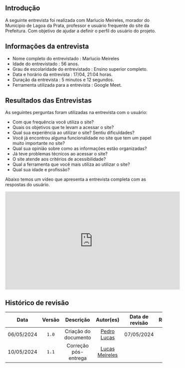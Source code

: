 ## Introdução
A seguinte entrevista foi realizada com Marlucio Meireles, morador do Municipio de Lagoa da Prata, professor e usuário frequente do site da Prefeitura. Com objetivo de ajudar a definir o perfil do usuário do projeto.

## Informações da entrevista

+ Nome completo do entrevistado : Marlucio Meireles
+ Idade do entrevistado : 56 anos.
+ Grau de escolaridade do entrevistado : Ensino superior completo.
+ Data e horário da entrevista : 17/04, 21:04 horas.
+ Duração da entrevista : 5 minutos e 12 segundos.
+ Ferramenta utilizada para a entrevista : Google Meet.

## Resultados das Entrevistas

As seguintes perguntas foram utilizadas na entrevista com o usuário:

- Com que frequência você utiliza o site?
- Quais os objetivos que te levam a acessar o site?
- Qual sua experiência ao utilizar o site? Sentiu dificuldades?
- Você já encontrou alguma funcionalidade no site que tem um papel muito importante no site?
- Qual sua opinião sobre como as informações estão organizadas?
- Já teve problemas técnicos ao acessar o site?
-  O site atende aos critérios de acessibilidade?
- Qual a ferramenta que você mais utiliza ao utilizar o site?
- Qual sua idade e profissão?

Abaixo temos um vídeo que apresenta a entrevista completa com as respostas do usuário.

<iframe width="560" height="315" src="https://www.youtube.com/embed/8nhkA2m-Um0?si=Gt1cWd3pgZWlabQW" title="YouTube video player" frameborder="0" allow="accelerometer; autoplay; clipboard-write; encrypted-media; gyroscope; picture-in-picture; web-share" referrerpolicy="strict-origin-when-cross-origin" allowfullscreen></iframe>

## Histórico de revisão

|    Data    | Versão |      Descrição       |                  Autor(es)                   | Data de revisão |                 Revisor(es)                  |
| :--------: | :----: | :------------------: | :------------------------------------------: | :-------------: | :------------------------------------------: |
| 06/05/2024 | `1.0`  | Criação do documento | [Pedro Lucas](https://github.com/lucasdray)  |   07/05/2024    | [Augusto Duarte](https://github.com/Augcamp) |
| 10/05/2024 | `1.1`  | Correção pós-entrega | [Lucas Meireles](https://github.com/Katuner) |                 |                                              |
